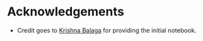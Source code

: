 # Acknowledgements

* Credit goes to [Krishna Balaga](https://github.com/krishnac7) for providing the initial notebook.
